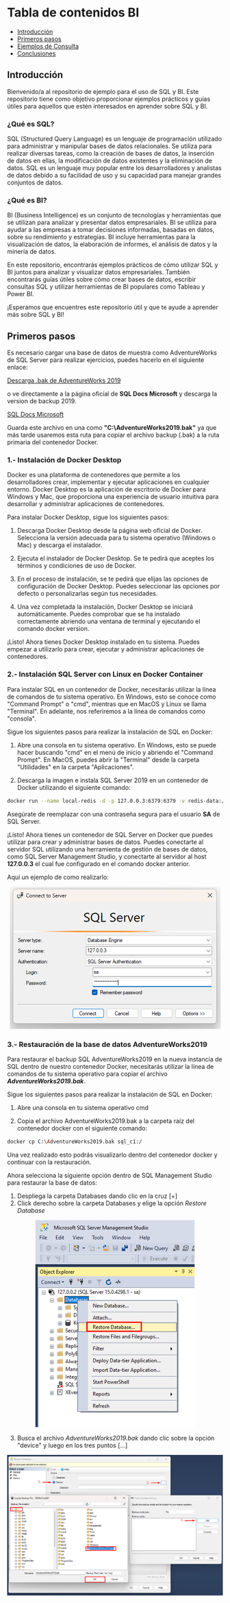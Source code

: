 # Tabla de contenidos BI

- [Introducción](#introducción)
- [Primeros pasos](#primeros-pasos)
- [Ejemplos de Consulta](#sección-dos)
- [Conclusiones](#conclusiones)

## Introducción

Bienvenido/a al repositorio de ejemplo para el uso de SQL y BI. Este repositorio tiene como objetivo proporcionar ejemplos prácticos y guías útiles para aquellos que estén interesados en aprender sobre SQL y BI.

### ¿Qué es SQL?
SQL (Structured Query Language) es un lenguaje de programación utilizado para administrar y manipular bases de datos relacionales. Se utiliza para realizar diversas tareas, como la creación de bases de datos, la inserción de datos en ellas, la modificación de datos existentes y la eliminación de datos. SQL es un lenguaje muy popular entre los desarrolladores y analistas de datos debido a su facilidad de uso y su capacidad para manejar grandes conjuntos de datos.

### ¿Qué es BI?
BI (Business Intelligence) es un conjunto de tecnologías y herramientas que se utilizan para analizar y presentar datos empresariales. BI se utiliza para ayudar a las empresas a tomar decisiones informadas, basadas en datos, sobre su rendimiento y estrategias. BI incluye herramientas para la visualización de datos, la elaboración de informes, el análisis de datos y la minería de datos.

En este repositorio, encontrarás ejemplos prácticos de cómo utilizar SQL y BI juntos para analizar y visualizar datos empresariales. También encontrarás guías útiles sobre cómo crear bases de datos, escribir consultas SQL y utilizar herramientas de BI populares como Tableau y Power BI.

¡Esperamos que encuentres este repositorio útil y que te ayude a aprender más sobre SQL y BI!

## Primeros pasos

Es necesario cargar una base de datos de muestra como AdventureWorks de SQL Server para realizar ejercicios, puedes hacerlo en el siguiente enlace:

[Descarga .bak de AdventureWorks 2019](https://github.com/Microsoft/sql-server-samples/releases/download/adventureworks/AdventureWorks2019.bak)

o ve directamente a la página oficial de **SQL Docs Microsoft** y descarga la version de backup 2019.

[SQL Docs Microsoft](https://learn.microsoft.com/en-us/sql/samples/adventureworks-install-configure?view=sql-server-ver16&tabs=ssms)

Guarda este archivo en una como **"C:\\AdventureWorks2019.bak"** ya que más tarde usaremos esta ruta para copiar el archivo backup (.bak) a la ruta primaria del contenedor Docker.

### 1.- Instalación de Docker Desktop

Docker es una plataforma de contenedores que permite a los desarrolladores crear, implementar y ejecutar aplicaciones en cualquier entorno. Docker Desktop es la aplicación de escritorio de Docker para Windows y Mac, que proporciona una experiencia de usuario intuitiva para desarrollar y administrar aplicaciones de contenedores.

Para instalar Docker Desktop, sigue los siguientes pasos:

1. Descarga Docker Desktop desde la página web oficial de Docker. Selecciona la versión adecuada para tu sistema operativo (Windows o Mac) y descarga el instalador.

2. Ejecuta el instalador de Docker Desktop. Se te pedirá que aceptes los términos y condiciones de uso de Docker.

3. En el proceso de instalación, se te pedirá que elijas las opciones de configuración de Docker Desktop. Puedes seleccionar las opciones por defecto o personalizarlas según tus necesidades.

4. Una vez completada la instalación, Docker Desktop se iniciará automáticamente. Puedes comprobar que se ha instalado correctamente abriendo una ventana de terminal y ejecutando el comando docker version.

¡Listo! Ahora tienes Docker Desktop instalado en tu sistema. Puedes empezar a utilizarlo para crear, ejecutar y administrar aplicaciones de contenedores.

### 2.- Instalación SQL Server con Linux en Docker Container

Para instalar SQL en un contenedor de Docker, necesitarás utilizar la línea de comandos de tu sistema operativo. En Windows, esto se conoce como "Command Prompt" o "cmd", mientras que en MacOS y Linux se llama "Terminal". En adelante, nos referiremos a la línea de comandos como "consola".

Sigue los siguientes pasos para realizar la instalación de SQL en Docker:

1. Abre una consola en tu sistema operativo. En Windows, esto se puede hacer buscando "cmd" en el menú de inicio y abriendo el "Command Prompt". En MacOS, puedes abrir la "Terminal" desde la carpeta "Utilidades" en la carpeta "Aplicaciones".

2. Descarga la imagen e instala SQL Server 2019 en un contenedor de Docker utilizando el siguiente comando:

```bash
docker run --name local-redis -d -p 127.0.0.3:6379:6379 -v redis-data:/data redis redis-server --requirepass <MyPassword> --bind 0.0.0.0 --save 60 1 --loglevel warning --maxclients 100
```

Asegúrate de reemplazar <MyPassword> con una contraseña segura para el usuario **SA** de SQL Server.

¡Listo! Ahora tienes un contenedor de SQL Server en Docker que puedes utilizar para crear y administrar bases de datos. Puedes conectarte al servidor SQL utilizando una herramienta de gestión de bases de datos, como SQL Server Management Studio, y conectarte al servidor al host **127.0.0.3** el cual fue configurado en el comando docker anterior.

Aquí un ejemplo de como realizarlo:

<p align="center">
  <img src="https://github.com/mluevano/bi-examples/blob/main/LoginSQL.png" width="auto" alt="Logo">
</p>

### 3.- Restauración de la base de datos AdventureWorks2019

Para restaurar el backup SQL AdventureWorks2019 en la nueva instancia de SQL dentro de nuestro contenedor Docker, necesitarás utilizar la línea de comandos de tu sistema operativo para copiar el archivo ***AdventureWorks2019.bak***.

Sigue los siguientes pasos para realizar la instalación de SQL en Docker:

1. Abre una consola en tu sistema operativo cmd

2. Copia el archivo AdventureWorks2019.bak a la carpeta raíz del contenedor docker con el siguiente comando:

```bash
docker cp C:\AdventureWorks2019.bak sql_c1:/
```

Una vez realizado esto podrás visualizarlo dentro del contenedor docker y continuar con la restauración.

Ahora selecciona la siguiente opción dentro de SQL Management Studio para restaurar la base de datos:

1. Despliega la carpeta Databases dando clic en la cruz [+]
2. Click derecho sobre la carpeta Databases y elige la opción *Restore Database* 

<p align="center">
  <img src="https://github.com/mluevano/bi-examples/blob/main/Restore_db_1.png" width="auto" alt="Logo">
</p>

3. Busca el archivo *AdventureWorks2019.bak* dando clic sobre la opción "device" y luego en los tres puntos [...]

<p align="center">
  <img src="https://github.com/mluevano/bi-examples/blob/main/Restore_db_2.png" width="auto" alt="Logo">
</p>


